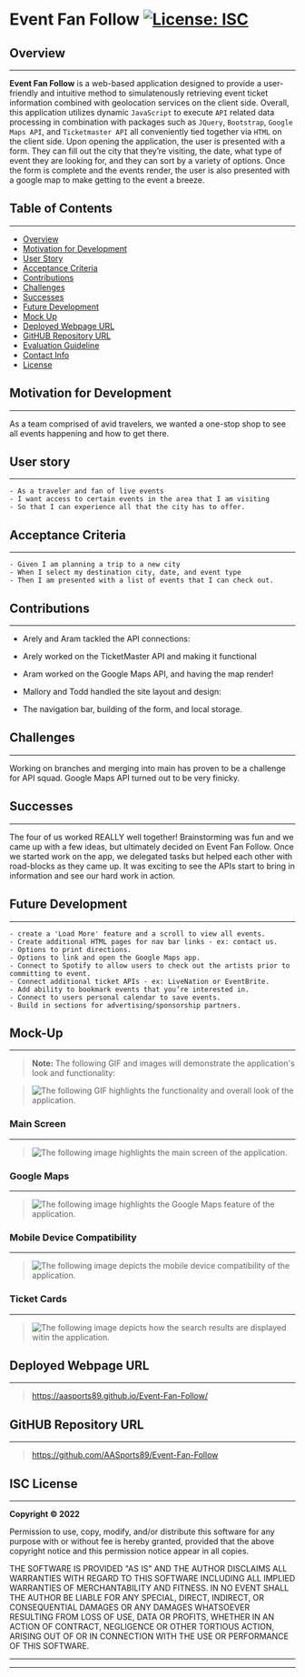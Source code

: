 # Event Fan Follow [![License: ISC](https://img.shields.io/badge/License-ISC-blue.svg)](#isc-license)

## Overview
---- 
**Event Fan Follow** is a web-based application designed to provide a user-friendly and intuitive method to simulatenously retrieving event ticket information combined with geolocation services on the client side. Overall, this application utilizes dynamic ```JavaScript``` to execute ```API``` related data processing in combination with packages such as ```JQuery```, ```Bootstrap```, ```Google Maps API```, and ```Ticketmaster API``` all conveniently tied together via ```HTML``` on the client side.
Upon opening the application, the user is presented with a form. They can fill out the city that they’re visiting, the date, what type of event they are looking for, and they can sort by a variety of options. Once the form is complete and the events render, the user is also presented with a google map to make getting to the event a breeze.  

## Table of Contents
---
  * [Overview](#overview)
  * [Motivation for Development](#motivation-for-development)
  * [User Story](#user-story)
  * [Acceptance Criteria](#acceptance-criteria)
  * [Contributions](#contributions)
  * [Challenges](#challenges)
  * [Successes](#successes)
  * [Future Development](#future-development)
  * [Mock Up](#mock-up)
  * [Deployed Webpage URL](#deployed-webpage-url)
  * [GitHUB Repository URL](#github-repository-url)
  * [Evaluation Guideline](#evaluation-guideline)
  * [Contact Info](#contact-info)
  * [License](#isc-license)

## Motivation for Development
--- 
As a team comprised of avid travelers, we wanted a one-stop shop to see all events happening and how to get there. 

## User story
---
```
- As a traveler and fan of live events
- I want access to certain events in the area that I am visiting
- So that I can experience all that the city has to offer.
```
## Acceptance Criteria
---
```
- Given I am planning a trip to a new city
- When I select my destination city, date, and event type
- Then I am presented with a list of events that I can check out.
```

## Contributions
---
* Arely and Aram tackled the API connections: 
* Arely worked on the TicketMaster API and making it functional
* Aram worked on the Google Maps API, and having the map render! 

* Mallory and Todd handled the site layout and design: 
* The navigation bar, building of the form, and local storage. 

## Challenges
--- 
Working on branches and merging into main has proven to be a challenge for API squad. Google Maps API turned out to be very finicky. 

## Successes
---
The four of us worked REALLY well together! Brainstorming was fun and we came up with a few ideas, but ultimately decided on Event Fan Follow. Once we started work on the app, we delegated tasks but helped each other with road-blocks as they came up. It was exciting to see the APIs start to bring in information and see our hard work in action.

## Future Development
---
```
- create a 'Load More' feature and a scroll to view all events. 
- Create additional HTML pages for nav bar links - ex: contact us.  
- Options to print directions.
- Options to link and open the Google Maps app.
- Connect to Spotify to allow users to check out the artists prior to committing to event.
- Connect additional ticket APIs - ex: LiveNation or EventBrite.
- Add ability to bookmark events that you’re interested in.
- Connect to users personal calendar to save events.  
- Build in sections for advertising/sponsorship partners.
```

## Mock-Up
---
> **Note:** The following GIF and images will demonstrate the application's look and functionality:

> ![The following GIF highlights the functionality and overall look of the application.](./assets/images/event-fan-follow.gif)


### Main Screen
---

> ![The following image highlights the main screen of the application.](./assets/images/mapg.jpg)


### Google Maps
---

> ![The following image highlights the Google Maps feature of the application.](./assets/images/pgm.jpg)


### Mobile Device Compatibility
---

> ![The following image depicts the mobile device compatibility of the application.](./assets/images/pgmb.jpg)


### Ticket Cards
---

> ![The following image depicts how the search results are displayed witin the application.](./assets/images/pgtk.jpg)


## Deployed Webpage URL
---
> https://aasports89.github.io/Event-Fan-Follow/

## GitHUB Repository URL
---
> https://github.com/AASports89/Event-Fan-Follow

## **ISC License**
---
**Copyright © 2022**

Permission to use, copy, modify, and/or distribute this software for any purpose with or without fee is hereby granted, provided that the above copyright notice and this permission notice appear in all copies.

THE SOFTWARE IS PROVIDED "AS IS" AND THE AUTHOR DISCLAIMS ALL WARRANTIES WITH REGARD TO THIS SOFTWARE INCLUDING ALL IMPLIED WARRANTIES OF MERCHANTABILITY AND FITNESS. IN NO EVENT SHALL THE AUTHOR BE LIABLE FOR ANY SPECIAL, DIRECT, INDIRECT, OR CONSEQUENTIAL DAMAGES OR ANY DAMAGES WHATSOEVER RESULTING FROM LOSS OF USE, DATA OR PROFITS, WHETHER IN AN ACTION OF CONTRACT, NEGLIGENCE OR OTHER TORTIOUS ACTION, ARISING OUT OF OR IN CONNECTION WITH THE USE OR PERFORMANCE OF THIS SOFTWARE.

---
---
